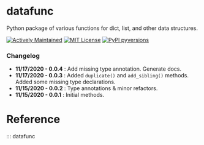 # datafunc

Python package of various functions for dict, list, and other data structures.

[![Actively Maintained](https://img.shields.io/badge/Maintained%3F-yes-green.svg)](https://gitHub.com/TensorTom/datafunc/graphs/commit-activity)
[![MIT License](https://img.shields.io/pypi/l/ansicolortags.svg)](https://pypi.python.org/pypi/datafunc/)
[![PyPI pyversions](https://img.shields.io/pypi/pyversions/ansicolortags.svg)](https://pypi.python.org/pypi/datafunc/)
### Changelog
- **11/17/2020 - 0.0.4** : Add missing type annotation. Generate docs.
- **11/17/2020 - 0.0.3** : Added `duplicate()` and `add_sibling()` methods. Added some missing type declarations.
- **11/15/2020 - 0.0.2** : Type annotations & minor refactors.
- **11/15/2020 - 0.0.1** : Initial methods.

# Reference

::: datafunc